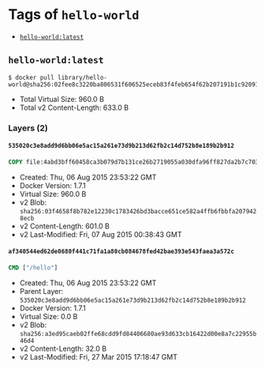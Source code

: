 <!-- THIS FILE IS GENERATED VIA '.template-helpers/generate-tag-details.pl' -->

# Tags of `hello-world`

-	[`hello-world:latest`](#hello-worldlatest)

## `hello-world:latest`

```console
$ docker pull library/hello-world@sha256:02fee8c3220ba806531f606525eceb83f4feb654f62b207191b1c9209188dedd
```

-	Total Virtual Size: 960.0 B
-	Total v2 Content-Length: 633.0 B

### Layers (2)

#### `535020c3e8add9d6bb06e5ac15a261e73d9b213d62fb2c14d752b8e189b2b912`

```dockerfile
COPY file:4abd3bff60458ca3b079d7b131ce26b2719055a030dfa96ff827da2b7c7038a7 in /
```

-	Created: Thu, 06 Aug 2015 23:53:22 GMT
-	Docker Version: 1.7.1
-	Virtual Size: 960.0 B
-	v2 Blob: `sha256:03f4658f8b782e12230c1783426bd3bacce651ce582a4ffb6fbbfa2079428ecb`
-	v2 Content-Length: 601.0 B
-	v2 Last-Modified: Fri, 07 Aug 2015 00:38:43 GMT

#### `af340544ed62de0680f441c71fa1a80cb084678fed42bae393e543faea3a572c`

```dockerfile
CMD ["/hello"]
```

-	Created: Thu, 06 Aug 2015 23:53:22 GMT
-	Parent Layer: `535020c3e8add9d6bb06e5ac15a261e73d9b213d62fb2c14d752b8e189b2b912`
-	Docker Version: 1.7.1
-	Virtual Size: 0.0 B
-	v2 Blob: `sha256:a3ed95caeb02ffe68cdd9fd84406680ae93d633cb16422d00e8a7c22955b46d4`
-	v2 Content-Length: 32.0 B
-	v2 Last-Modified: Fri, 27 Mar 2015 17:18:47 GMT
